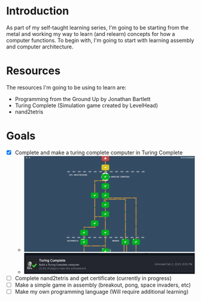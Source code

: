 # Introduction

As part of my self-taught learning series, I'm going to be starting from the metal and working my way to learn (and relearn) concepts for how a computer functions. To begin with, I'm going to start with learning assembly and computer architecture.

# Resources

The resources I'm going to be using to learn are:

- Programming from the Ground Up by Jonathan Bartlett
- Turing Complete (Simulation game created by LevelHead)
- nand2tetris

# Goals

- [x] Complete and make a turing complete computer in Turing Complete
    - ![tree completion](./media/turing-complete.png)
    - ![achievement](./media/achievement.png)
- [ ] Complete nand2tetris and get certificate (currently in progress)
- [ ] Make a simple game in assembly (breakout, pong, space invaders, etc)
- [ ] Make my own programming language (Will require additional learning)
